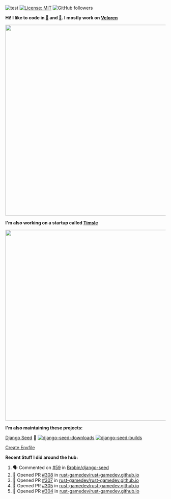 ![test](https://hits.seeyoufarm.com/api/count/incr/badge.svg?url=https://github.com/AngelOnFira)
[![License: MIT](https://img.shields.io/badge/License-MIT-yellow.svg)](https://opensource.org/licenses/MIT)
![GitHub followers](https://img.shields.io/github/followers/angelonfira?style=social)

**Hi! I like to code in [:crab:](https://www.rust-lang.org/) and [:snake:](https://www.python.org/). I mostly work on [Veloren](https://veloren.net)**

<p align="center">
  <img width="600" src="https://media.discordapp.net/attachments/444005079410802699/730566298073038949/rsz_5f0656b6aa176.png">
</p>

**I'm also working on a startup called [Timsle](https://timsle.com)**

<p align="center">
  <img width="600" src="https://media.discordapp.net/attachments/444005079410802699/730566842674053130/rsz_5f0657242abb4.png">
</p>

**I'm also maintaining these projects:**

[Django Seed](https://github.com/Brobin/django-seed)
:seedling:
[![django-seed-downloads](https://pepy.tech/badge/django-seed)](https://pepy.tech/project/django-seed)
[![django-seed-builds](https://github.com/Brobin/django-seed/workflows/Test/badge.svg)](https://github.com/Brobin/django-seed)

[Create Envfile](https://github.com/SpicyPizza/create-envfile)

**Recent Stuff I did around the hub:**

<!--START_SECTION:activity-->
1. 🗣 Commented on [#59](https://github.com/Brobin/django-seed/issues/59) in [Brobin/django-seed](https://github.com/Brobin/django-seed)
2. 💪 Opened PR [#308](https://github.com/rust-gamedev/rust-gamedev.github.io/pull/308) in [rust-gamedev/rust-gamedev.github.io](https://github.com/rust-gamedev/rust-gamedev.github.io)
3. 💪 Opened PR [#307](https://github.com/rust-gamedev/rust-gamedev.github.io/pull/307) in [rust-gamedev/rust-gamedev.github.io](https://github.com/rust-gamedev/rust-gamedev.github.io)
4. 💪 Opened PR [#305](https://github.com/rust-gamedev/rust-gamedev.github.io/pull/305) in [rust-gamedev/rust-gamedev.github.io](https://github.com/rust-gamedev/rust-gamedev.github.io)
5. 💪 Opened PR [#304](https://github.com/rust-gamedev/rust-gamedev.github.io/pull/304) in [rust-gamedev/rust-gamedev.github.io](https://github.com/rust-gamedev/rust-gamedev.github.io)
<!--END_SECTION:activity-->

